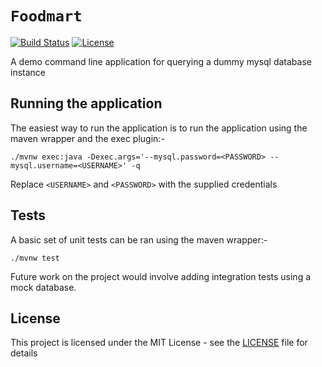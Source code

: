 # `Foodmart`

[![Build Status](https://travis-ci.com/tmorgansl/foodmart.svg?branch=master)](https://travis-ci.com/tmorgansl/scraper)
[![License](https://img.shields.io/github/license/tmorgansl/foodmart.svg)]()

A demo command line application for querying a dummy mysql database instance

## Running the application

The easiest way to run the application is to run the application using the maven wrapper and the exec plugin:-

```
./mvnw exec:java -Dexec.args='--mysql.password=<PASSWORD> --mysql.username=<USERNAME>' -q
```

Replace `<USERNAME>` and `<PASSWORD>` with the supplied credentials

## Tests

A basic set of unit tests can be ran using the maven wrapper:-

```
./mvnw test
```

Future work on the project would involve adding integration tests using a mock database.

## License

This project is licensed under the MIT License - see the [LICENSE](LICENSE) file for details